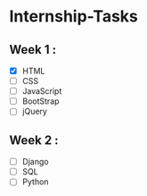# Internship-Tasks

## Week 1 :

- [x] HTML 
- [ ] CSS
- [ ] JavaScript
- [ ] BootStrap
- [ ] jQuery

## Week 2 :

- [ ] Django
- [ ] SQL
- [ ] Python
